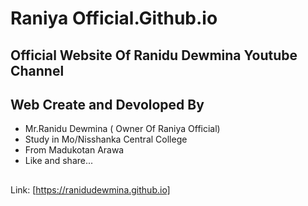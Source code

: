 # Raniya Official.Github.io

## Official Website Of Ranidu Dewmina Youtube Channel

## Web Create and Devoloped By 

* Mr.Ranidu Dewmina  ( Owner Of Raniya Official)
* Study in Mo/Nisshanka Central College
* From Madukotan Arawa
* Like and share...

##  

 Link: [https://ranidudewmina.github.io]
